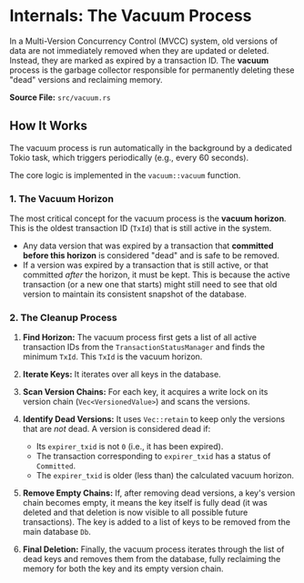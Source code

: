 # Internals: The Vacuum Process

In a Multi-Version Concurrency Control (MVCC) system, old versions of data are not immediately removed when they are updated or deleted. Instead, they are marked as expired by a transaction ID. The **vacuum** process is the garbage collector responsible for permanently deleting these "dead" versions and reclaiming memory.

**Source File:** `src/vacuum.rs`

## How It Works

The vacuum process is run automatically in the background by a dedicated Tokio task, which triggers periodically (e.g., every 60 seconds).

The core logic is implemented in the `vacuum::vacuum` function.

### 1. The Vacuum Horizon

The most critical concept for the vacuum process is the **vacuum horizon**. This is the oldest transaction ID (`TxId`) that is still active in the system.

-   Any data version that was expired by a transaction that **committed before this horizon** is considered "dead" and is safe to be removed.
-   If a version was expired by a transaction that is still active, or that committed *after* the horizon, it must be kept. This is because the active transaction (or a new one that starts) might still need to see that old version to maintain its consistent snapshot of the database.

### 2. The Cleanup Process

1.  **Find Horizon:** The vacuum process first gets a list of all active transaction IDs from the `TransactionStatusManager` and finds the minimum `TxId`. This `TxId` is the vacuum horizon.

2.  **Iterate Keys:** It iterates over all keys in the database.

3.  **Scan Version Chains:** For each key, it acquires a write lock on its version chain (`Vec<VersionedValue>`) and scans the versions.

4.  **Identify Dead Versions:** It uses `Vec::retain` to keep only the versions that are *not* dead. A version is considered dead if:
    -   Its `expirer_txid` is not `0` (i.e., it has been expired).
    -   The transaction corresponding to `expirer_txid` has a status of `Committed`.
    -   The `expirer_txid` is older (less than) the calculated vacuum horizon.

5.  **Remove Empty Chains:** If, after removing dead versions, a key's version chain becomes empty, it means the key itself is fully dead (it was deleted and that deletion is now visible to all possible future transactions). The key is added to a list of keys to be removed from the main database `Db`.

6.  **Final Deletion:** Finally, the vacuum process iterates through the list of dead keys and removes them from the database, fully reclaiming the memory for both the key and its empty version chain.
